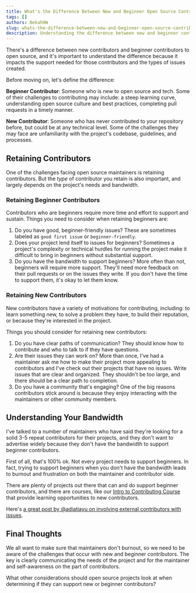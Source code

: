 ```yaml
---
title: What's the Difference Between New and Beginner Open Source Contributors?
tags: []
authors: BekahHW
slug: whats-the-difference-between-new-and-beginner-open-source-contributors
description: Understanding the difference between new and beginner contributors is important for both project maintainers and the contributors themselves. This post identifies some of the unique challenges and needs of these two types of contributors.
---
```


There's a difference between new contributors and beginner contributors to open source, and it's important to understand the difference because it impacts the support needed for those contributors and the types of issues created.
<!-- truncate -->

Before moving on, let's define the difference:

**Beginner Contributor**: Someone who is new to open source and tech. Some of their challenges to contributing may include: a steep learning curve, understanding open source culture and best practices, completing pull requests in a timely manner. 

**New Contributor**: Someone who has never contributed to your repository before, but could be at any technical level. Some of the challenges they may face are unfamiliarity with the project's codebase, guidelines, and processes.

## Retaining Contributors

One of the challenges facing open source maintainers is retaining contributors. But the *type* of contributor you retain is also important, and largely depends on the project's needs and bandwidth. 

### Retaining Beginner Contributors

Contributors who are beginners require more time and effort to support and sustain. Things you need to consider when retaining beginners are:

1. Do you have good, beginner-friendly issues? These are sometimes labeled as `good first issue` or `beginner-friendly`.
2. Does your project lend itself to issues for beginners? Sometimes a project's complexity or technical hurdles for running the project make it difficult to bring in beginners without substantial support.
3. Do you have the bandwidth to support beginners? More often than not, beginners will require more support. They'll need more feedback on their pull requests or on the issues they write. If you don't have the time to support them, it's okay to let them know. 

### Retaining New Contributors

New contributors have a variety of motivations for contributing, including: to learn something new, to solve a problem they have, to build their reputation, or because they're interested in the project. 

Things you should consider for retaining new contributors:

1. Do you have clear paths of communication? They should know how to contribute and who to talk to if they have questions.
2. Are their issues they can work on? More than once, I've had a maintainer ask me how to make their project more appealing to contributors and I've check out their projects that have no issues. Write issues that are clear and organized. They shouldn't be too large, and there should be a clear path to completion.
3. Do you have a community that's engaging? One of the big reasons contributors stick around is because they enjoy interacting with the maintainers or other community members. 

## Understanding Your Bandwidth

I've talked to a number of maintainers who have said they're looking for a solid 3-5 repeat contributors for their projects, and they don't want to advertise widely because they don't have the bandwidth to support beginner contributors.

First of all, that's 100% ok. Not every project needs to support beginners. In fact, trying to support beginners when you don't have the bandwidth leads to burnout and frustration on both the maintainer and contributor side. 

There are plenty of projects out there that can and do support beginner contributors, and there are courses, like our [Intro to Contributing Course](https://intro.opensauced.pizza/#/) that provide learning opportunities to new contributors. 

Here's [a great post by @adiatiayu on involving external contributors with issues](https://dev.to/opensauced/collaborate-conquer-grow-mastering-the-art-of-issue-management-for-open-source-projects-49gi). 

## Final Thoughts

We all want to make sure that maintainers don't burnout, so we need to be aware of the challenges that occur with new and beginner contributors. The key is clearly communicating the needs of the project and for the maintainer and self-awareness on the part of contributors. 

What other considerations should open source projects look at when determining if they can support new or beginner contributors?